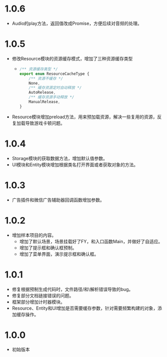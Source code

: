 # 1.0.6

- Audio的play方法，返回值改成Promise<FYAudioAgentHelperBase>，方便后续对音频的处理。

# 1.0.5

- 修改Resource模块的资源缓存模式，增加了三种资源缓存类型

  - ```typescript
    /** 资源缓存类型 */
    export enum ResourceCacheType {
        /** 资源不缓存 */
        None,
        /** 缓存资源定时自动释放 */
        AutoRelease,
        /** 缓存资源手动释放 */
        ManualRelease,
    }
    ```

- Resource模块增加preload方法，用来预加载资源，解决一些复用的资源，反复加载导致游戏卡顿问题。

# 1.0.4

- Storage模块的获取数据方法，增加默认值参数。
- UI模块和Entity模块增加根据类名打开界面或者获取对象的方法。

# 1.0.3

- 广告插件和微信广告辅助器回调函数增加参数。

# 1.0.2

- 增加样本项目的内容。
  - 增加了默认场景，场景挂载好了FY，和入口函数Main，并做好了自适应。
  - 增加了提示框和确认框预制。
  - 增加了菜单界面，演示提示框和确认框。

# 1.0.1

- 修复根据预制生成代码时，文件路径/和\解析错误导致的bug。
- 修复部分文档链接错误的问题。
- 框架部分增加计时器模块。
- Resource、Entity和UI增加是否需要缓存参数，针对需要频繁构建的对象，添加缓存操作。

# 1.0.0

- 初始版本
